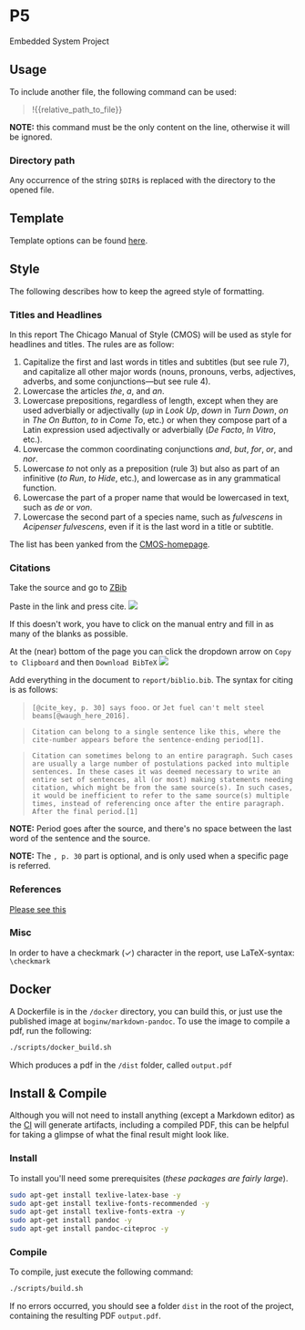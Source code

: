 # P5

Embedded System Project

## Usage

To include another file, the following command can be used:

> !{{relative_path_to_file}}

**NOTE:** this command must be the only content on the line, otherwise it will be ignored.

### Directory path

Any occurrence of the string `$DIR$` is replaced with the directory to the opened file.


## Template

Template options can be found [here](https://github.com/Wandmalfarbe/pandoc-latex-template#custom-template-variables).


## Style

The following describes how to keep the agreed style of formatting.

### Titles and Headlines

In this report The Chicago Manual of Style (CMOS) will be used as style for headlines and titles. The rules are as follow:
1. Capitalize the first and last words in titles and subtitles (but see rule 7), and capitalize all other major words (nouns, pronouns, verbs, adjectives, adverbs, and some conjunctions—but see rule 4).
2. Lowercase the articles *the*, *a*, and *an*.
3. Lowercase prepositions, regardless of length, except when they are used adverbially or adjectivally (*up* in *Look Up*, *down* in *Turn Down*, *on* in *The On Button*, *to* in *Come To*, etc.) or when they compose part of a Latin expression used adjectivally or adverbially (*De Facto*, *In Vitro*, etc.).
4. Lowercase the common coordinating conjunctions *and*, *but*, *for*, *or*, and *nor*.
5. Lowercase *to* not only as a preposition (rule 3) but also as part of an infinitive (*to Run*, *to Hide*, etc.), and lowercase as in any grammatical function.
6. Lowercase the part of a proper name that would be lowercased in text, such as *de* or *von*.
7. Lowercase the second part of a species name, such as *fulvescens* in *Acipenser fulvescens*, even if it is the last word in a title or subtitle.

The list has been yanked from the [CMOS-homepage](https://www.chicagomanualofstyle.org/book/ed17/part2/ch08/psec159.html).

### Citations
Take the source and go to [ZBib](https://zbib.org/)

Paste in the link and press cite.
![](https://imgur.com/a/Gjm9DkN.png)

If this doesn't work, you have to click on the manual entry and fill in as many of the blanks as possible.

At the (near) bottom of the page you can click the dropdown arrow on `Copy to Clipboard` and then `Download BibTeX`
![](https://imgur.com/a/UrRPaPu.png)

Add everything in the document to `report/biblio.bib`. The syntax for citing is as follows:

> `[@cite_key, p. 30] says fooo.`
or
> `Jet fuel can't melt steel beams[@waugh_here_2016].`

> `Citation can belong to a single sentence like this, where the cite-number appears before the sentence-ending period[1].`

> `Citation can sometimes belong to an entire paragraph. Such cases are usually a large number of postulations packed into multiple sentences. In these cases it was deemed necessary to write an entire set of sentences, all (or most) making statements needing citation, which might be from the same source(s). In such cases, it would be inefficient to refer to the same source(s) multiple times, instead of referencing once after the entire paragraph. After the final period.[1]`

**NOTE:** Period goes after the source, and there's no space between the last word of the sentence and the source.

**NOTE:** The `, p. 30` part is optional, and is only used when a specific page is referred.


### References

[Please see this](http://lierdakil.github.io/pandoc-crossref/)

### Misc

In order to have a checkmark (✓) character in the report, use LaTeX-syntax: `\checkmark`

## Docker

A Dockerfile is in the `/docker` directory, you can build this, or just use the published image at `boginw/markdown-pandoc`. To use the image to compile a pdf, run the following:

```bash
./scripts/docker_build.sh
```

Which produces a pdf in the `/dist` folder, called `output.pdf`

## Install & Compile

Although you will not need to install anything (except a Markdown editor) as the [CI](https://circleci.com/gh/boginw/P5) will generate artifacts, including a compiled PDF, this can be helpful for taking a glimpse of what the final result might look like.

### Install
To install you'll need some prerequisites (_these packages are fairly large_).

```bash
sudo apt-get install texlive-latex-base -y
sudo apt-get install texlive-fonts-recommended -y
sudo apt-get install texlive-fonts-extra -y
sudo apt-get install pandoc -y
sudo apt-get install pandoc-citeproc -y
```

### Compile

To compile, just execute the following command:

```bash
./scripts/build.sh
```

If no errors occurred, you should see a folder `dist` in the root of the project, containing the resulting PDF `output.pdf`.
